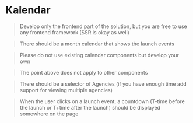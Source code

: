 # Kalendar

> Develop only the frontend part of the solution, but you are free to use any frontend
framework (SSR is okay as well)

> There should be a month calendar that shows the launch events

> Please do not use existing calendar components but develop your own

> The point above does not apply to other components


> There should be a selector of Agencies (if you have enough time add support for viewing
multiple agencies)


> When the user clicks on a launch event, a countdown (T-time before the launch or T+time
after the launch) should be displayed somewhere on the page

